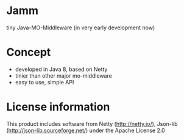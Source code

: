 Jamm
====

tiny Java-MO-Middleware (in very early development now)  

Concept
====

* developed in Java 8, based on Netty
* tinier than other major mo-middleware
* easy to use, simple API

License information
====

This product includes software from Netty (http://netty.io/), Json-lib (http://json-lib.sourceforge.net/)
under the Apache License 2.0
